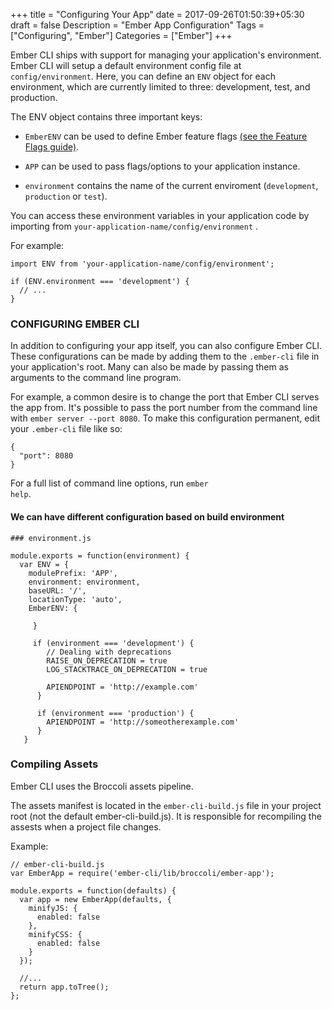 +++
    title = "Configuring Your App"
    date = 2017-09-26T01:50:39+05:30
    draft = false
    Description = "Ember App Configuration"
    Tags = ["Configuring", "Ember"]
    Categories = ["Ember"]
+++

Ember CLI ships with support for managing your application's environment. Ember CLI will setup a default environment config file at <code>config/environment</code>. Here, you can define an <code>ENV</code> object for each environment, which are currently limited to three: development, test, and production.

The ENV object contains three important keys:

   - <code>EmberENV</code> can be used to define Ember feature flags [(see the Feature Flags guide)](https://guides.emberjs.com/v2.15.0/configuring-ember/feature-flags/).

   - <code>APP</code> can be used to pass flags/options to your application instance.

   - <code>environment</code> contains the name of the current enviroment (<code>development</code>, <code>production</code> or <code>test</code>).

You can access these environment variables in your application code by importing from <code>your-application-name/config/environment</code> .

For example:

```
import ENV from 'your-application-name/config/environment';

if (ENV.environment === 'development') {
  // ...
}
```


### CONFIGURING EMBER CLI

In addition to configuring your app itself, you can also configure Ember CLI. These configurations can be made by adding them to the <code>.ember-cli</code> file in your application's root. Many can also be made by passing them as arguments to the command line program.

For example, a common desire is to change the port that Ember CLI serves the app from. It's possible to pass the port number from the command line with <code>ember server --port 8080</code>. To make this configuration permanent, edit your <code>.ember-cli</code> file like so:

```
{
  "port": 8080
}
```
For a full list of command line options, run <code>ember help</code>.


#### We can have different configuration based on build environment

```
### environment.js

module.exports = function(environment) {
  var ENV = {
    modulePrefix: 'APP',
    environment: environment,
    baseURL: '/',
    locationType: 'auto',
    EmberENV: {

     }

     if (environment === 'development') {
        // Dealing with deprecations
        RAISE_ON_DEPRECATION = true
        LOG_STACKTRACE_ON_DEPRECATION = true

        APIENDPOINT = 'http://example.com'
      }  

      if (environment === 'production') {
        APIENDPOINT = 'http://someotherexample.com'
      }            
   }

   ```

### Compiling Assets
Ember CLI uses the Broccoli assets pipeline. 

The assets manifest is located in the <code>ember-cli-build.js</code> file in your project root (not the default ember-cli-build.js). It is responsible for recompiling the assests when a project file changes.

Example: 
```
// ember-cli-build.js
var EmberApp = require('ember-cli/lib/broccoli/ember-app');

module.exports = function(defaults) {
  var app = new EmberApp(defaults, {
    minifyJS: {
      enabled: false
    },
    minifyCSS: {
      enabled: false
    }
  });

  //...
  return app.toTree();
};
```